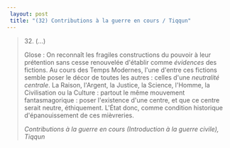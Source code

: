 ```yaml
---
 layout: post
 title: "(32) Contributions à la guerre en cours / Tiqqun"
---
```


<blockquote> <p>32. (...)</p>  <p>Glose : On reconnaît les fragiles constructions du pouvoir à leur prétention sans cesse renouvelée d'établir comme <em>évidences</em> des fictions. Au cours des Temps Modernes, l'une d'entre ces fictions semble poser le décor de toutes les autres : celles d'une <em>neutralité centrale</em>. La Raison, l'Argent, la Justice, la Science, l'Homme, la Civilisation ou la Culture : partout le même mouvement fantasmagorique : poser l'existence d'une centre, et que ce centre serait neutre, éthiquement. L'État donc, comme condition historique d'épanouissement de ces mièvreries.</p>  <cite>Contributions à la guerre en cours (Introduction à la guerre civile), Tiqqun</cite></blockquote><br />
